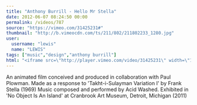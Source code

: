```yaml
---
title: "Anthony Burrill - Hello Mr Stella"
date: 2012-06-07 08:24:50 00:00
permalink: /videos/787
source: "https://vimeo.com/31425231#"
thumbnail: "http://b.vimeocdn.com/ts/211/802/211802233_1280.jpg"
user:
  username: "lewis"
  name: "LEWIS"
tags: ["music","design","anthony burrill"]
html: "<iframe src=\"http://player.vimeo.com/video/31425231\" width=\"1280\" height=\"640\" frameborder=\"0\" webkitAllowFullScreen mozallowfullscreen allowFullScreen></iframe>"
---
```


An animated film conceived and produced in collaboration with Paul Plowman.
Made as a response to 'Takht-i-Sulayman Variation I' by Frank Stella (1969)
Music composed and performed by Acid Washed.
Exhibited in 'No Object Is An Island' at Cranbrook Art Museum, Detroit, Michigan (2011)